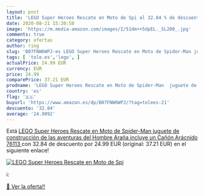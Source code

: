 ```yaml
---
layout: post
title: 'LEGO Super Heroes Rescate en Moto de Spi al 32.84 % de descuento'
date: 2020-08-21 15:20:58
image: 'https://m.media-amazon.com/images/I/51dm++5dpEL._SL200_.jpg'
comments: true
category: ofertas
author: ring
slug: 'B07FNW6WPJ-es LEGO Super Heroes Rescate en Moto de Spider-Man juguete de...'
tags: [ 'tole.es','lego', ]
actualPrice: 24.99 EUR
currency: EUR
price: 24.99
comparePrice: 37.21 EUR
prodname: 'LEGO Super Heroes Rescate en Moto de Spider-Man  juguete de construcción de las aventuras del Hombre Araña  incluye un Cañón Arácnido  76113 '
country: 'es'
flag: '🇪🇸'
buyurl: 'https://www.amazon.es/dp/B07FNW6WPJ/?tag=tolees-21'
descuento: '32.84'
average: '24.9092'
---
```


Está [LEGO Super Heroes Rescate en Moto de Spider-Man  juguete de construcción de las aventuras del Hombre Araña  incluye un Cañón Arácnido  76113 ](https://www.amazon.es/dp/B07FNW6WPJ/?tag=tolees-21) con 32.84 de descuento por 24.99 EUR (original: 37.21 EUR) en el siguiente enlace!

[![LEGO Super Heroes Rescate en Moto de Spi](https://m.media-amazon.com/images/I/51dm++5dpEL._SL200_.jpg)](https://www.amazon.es/dp/B07FNW6WPJ/?tag=tolees-21)

ℹ️:


[🛒 Ver la oferta!!](https://www.amazon.es/dp/B07FNW6WPJ/?tag=tolees-21)

